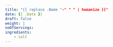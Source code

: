 ```yaml
---
title: "{{ replace .Name "-" " " | humanize }}"
date: {{ .Date }}
draft: false
weight: 1
noOfServings: 
ingredients:
    - salt
---
```

